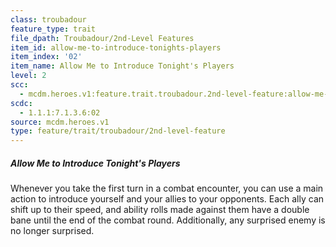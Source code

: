 ```yaml
---
class: troubadour
feature_type: trait
file_dpath: Troubadour/2nd-Level Features
item_id: allow-me-to-introduce-tonights-players
item_index: '02'
item_name: Allow Me to Introduce Tonight's Players
level: 2
scc:
  - mcdm.heroes.v1:feature.trait.troubadour.2nd-level-feature:allow-me-to-introduce-tonights-players
scdc:
  - 1.1.1:7.1.3.6:02
source: mcdm.heroes.v1
type: feature/trait/troubadour/2nd-level-feature
---
```


##### Allow Me to Introduce Tonight's Players

Whenever you take the first turn in a combat encounter, you can use a main action to introduce yourself and your allies to your opponents. Each ally can shift up to their speed, and ability rolls made against them have a double bane until the end of the combat round. Additionally, any surprised enemy is no longer surprised.
